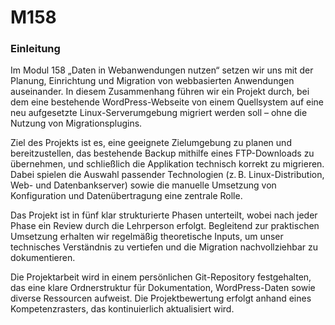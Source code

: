 # M158

### Einleitung

Im Modul 158 „Daten in Webanwendungen nutzen“ setzen wir uns mit der Planung, Einrichtung und Migration von webbasierten Anwendungen auseinander. In diesem Zusammenhang führen wir ein Projekt durch, bei dem eine bestehende WordPress-Webseite von einem Quellsystem auf eine neu aufgesetzte Linux-Serverumgebung migriert werden soll – ohne die Nutzung von Migrationsplugins.

Ziel des Projekts ist es, eine geeignete Zielumgebung zu planen und bereitzustellen, das bestehende Backup mithilfe eines FTP-Downloads zu übernehmen, und schließlich die Applikation technisch korrekt zu migrieren. Dabei spielen die Auswahl passender Technologien (z. B. Linux-Distribution, Web- und Datenbankserver) sowie die manuelle Umsetzung von Konfiguration und Datenübertragung eine zentrale Rolle.

Das Projekt ist in fünf klar strukturierte Phasen unterteilt, wobei nach jeder Phase ein Review durch die Lehrperson erfolgt. Begleitend zur praktischen Umsetzung erhalten wir regelmäßig theoretische Inputs, um unser technisches Verständnis zu vertiefen und die Migration nachvollziehbar zu dokumentieren.

Die Projektarbeit wird in einem persönlichen Git-Repository festgehalten, das eine klare Ordnerstruktur für Dokumentation, WordPress-Daten sowie diverse Ressourcen aufweist. Die Projektbewertung erfolgt anhand eines Kompetenzrasters, das kontinuierlich aktualisiert wird.
